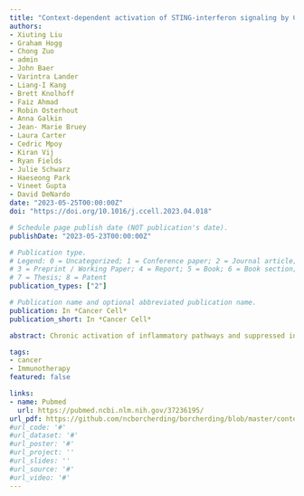 ```yaml
---
title: "Context-dependent activation of STING-interferon signaling by CD11b agonists enhances anti-tumor immunity"
authors:
- Xiuting Liu
- Graham Hogg
- Chong Zuo
- admin
- John Baer
- Varintra Lander
- Liang-I Kang
- Brett Knolhoff
- Faiz Ahmad
- Robin Osterhout
- Anna Galkin
- Jean- Marie Bruey
- Laura Carter
- Cedric Mpoy
- Kiran Vij
- Ryan Fields
- Julie Schwarz
- Haeseong Park
- Vineet Gupta
- David DeNardo
date: "2023-05-25T00:00:00Z"
doi: "https://doi.org/10.1016/j.ccell.2023.04.018"

# Schedule page publish date (NOT publication's date).
publishDate: "2023-05-23T00:00:00Z"

# Publication type.
# Legend: 0 = Uncategorized; 1 = Conference paper; 2 = Journal article;
# 3 = Preprint / Working Paper; 4 = Report; 5 = Book; 6 = Book section;
# 7 = Thesis; 8 = Patent
publication_types: ["2"]

# Publication name and optional abbreviated publication name.
publication: In *Cancer Cell*
publication_short: In *Cancer Cell*

abstract: Chronic activation of inflammatory pathways and suppressed interferon are hallmarks of immunosuppressive tumors. Previous studies have shown that CD11b integrin agonists could enhance anti-tumor immunity through myeloid reprograming, but the underlying mechanisms remain unclear. Herein we find that CD11b agonists alter tumor-associated macrophage (TAM) phenotypes by repressing NF-κB signaling and activating interferon gene expression simultaneously. Repression of NF-κB signaling involves degradation of p65 protein and is context independent. In contrast, CD11b agonism induces STING/STAT1 pathway-mediated interferon gene expression through FAK-mediated mitochondrial dysfunction, with the magnitude of induction dependent on the tumor microenvironment and amplified by cytotoxic therapies. Using tissues from phase I clinical studies, we demonstrate that GB1275 treatment activates STING and STAT1 signaling in TAMs in human tumors. These findings suggest potential mechanism-based therapeutic strategies for CD11b agonists and identify patient populations more likely to benefit.

tags:
- cancer
- Immunotherapy
featured: false

links:
- name: Pubmed
  url: https://pubmed.ncbi.nlm.nih.gov/37236195/
url_pdf: https://github.com/ncborcherding/borcherding/blob/master/content/publication/liu2023context/liu2023context.pdf
#url_code: '#'
#url_dataset: '#'
#url_poster: '#'
#url_project: ''
#url_slides: ''
#url_source: '#'
#url_video: '#'
---
```


